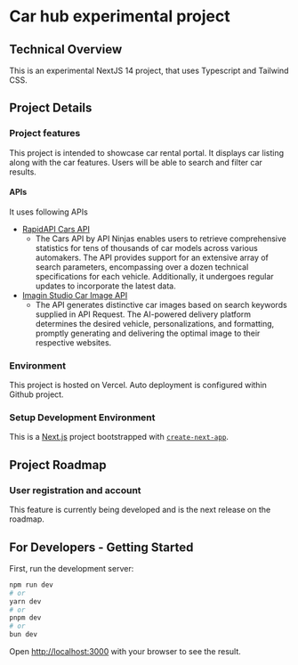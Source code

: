 # Car hub experimental project

## Technical Overview
This is an experimental NextJS 14 project, that uses Typescript and Tailwind CSS.

## Project Details

### Project features

This project is intended to showcase car rental portal. It displays car listing along with the car features. Users will be able to search and filter car results.

#### APIs 
It uses following APIs

- [RapidAPI Cars API](https://rapidapi.com/apininjas/api/cars-by-api-ninjas)
    - The Cars API by API Ninjas enables users to retrieve comprehensive statistics for tens of thousands of car models across various automakers. The API provides support for an extensive array of search parameters, encompassing over a dozen technical specifications for each vehicle. Additionally, it undergoes regular updates to incorporate the latest data.
- [Imagin Studio Car Image API](https://cdn.imagin.studio/)
    - The API generates distinctive car images based on search keywords supplied in API Request. The AI-powered delivery platform determines the desired vehicle, personalizations, and formatting, promptly generating and delivering the optimal image to their respective websites.

### Environment
This project is hosted on Vercel. Auto deployment is configured within Github project.


### Setup Development Environment

This is a [Next.js](https://nextjs.org/) project bootstrapped with [`create-next-app`](https://github.com/vercel/next.js/tree/canary/packages/create-next-app).


## Project Roadmap

### User registration and account
This feature is currently being developed and is the next release on the roadmap.


## For Developers - Getting Started

First, run the development server:

```bash
npm run dev
# or
yarn dev
# or
pnpm dev
# or
bun dev
```

Open [http://localhost:3000](http://localhost:3000) with your browser to see the result.
